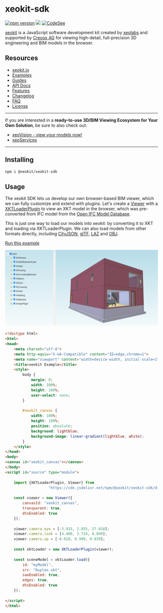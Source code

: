 # xeokit-sdk

[![npm version](https://badge.fury.io/js/%40xeokit%2Fxeokit-sdk.svg)](https://badge.fury.io/js/%40xeokit%2Fxeokit-sdk)
[![](https://data.jsdelivr.com/v1/package/npm/@xeokit/xeokit-sdk/badge)](https://www.jsdelivr.com/package/npm/@xeokit/xeokit-sdk)
[![CodeSee](https://github.com/xeokit/xeokit-sdk/actions/workflows/codesee-arch-diagram.yml/badge.svg)](https://github.com/xeokit/xeokit-sdk/actions/workflows/codesee-arch-diagram.yml)

[xeokit](http://xeokit.io) is a JavaScript software development kit created by [xeolabs](http://xeolabs.com) and supported by [Creoox AG](https://creoox.com) for viewing
high-detail, full-precision 3D engineering and BIM models in the browser.

## Resources

* [xeokit.io](https://xeokit.io/)
* [Examples](http://xeokit.github.io/xeokit-sdk/examples/)
* [Guides](https://www.notion.so/xeokit/xeokit-Documentation-4598591fcedb4889bf8896750651f74e)
* [API Docs](https://xeokit.github.io/xeokit-sdk/docs/)
* [Features](https://xeokit.io/index.html?foo=1#features)
* [Changelog](https://github.com/xeokit/xeokit-sdk/blob/master/CHANGELOG.md)
* [FAQ](https://xeokit.io/index.html?foo=1#faq)
* [License](https://xeokit.io/index.html#pricing)

---
If you are interested in a **ready-to-use 3D/BIM Viewing Ecosystem for Your Own Solution**, be sure to also check out:
* [xeoVision - view your models now!](https://xeo.vision/)
* [xeoServices](https://docs.xeo.vision/)
---

## Installing

````bash
npm i @xeokit/xeokit-sdk
````

## Usage

The xeokit SDK lets us develop our own browser-based BIM viewer, which we can fully customize and extend with
plugins. Let's create a [Viewer](https://xeokit.github.io/xeokit-sdk/docs/class/src/viewer/Viewer.js~Viewer.html) with
a [XKTLoaderPlugin](https://xeokit.github.io/xeokit-sdk/docs/class/src/plugins/XKTLoaderPlugin/XKTLoaderPlugin.js~XKTLoaderPlugin.html)
to view an XKT model in the browser, which was pre-converted from IFC model from
the [Open IFC Model Database](http://openifcmodel.cs.auckland.ac.nz/Model/Details/274).

This is just one way to load our models into xeokit: by converting it to XKT and loading via XKTLoaderPlugin.
We can also load models from other formats directly, 
including [CityJSON](https://xeokit.github.io/xeokit-sdk/docs/class/src/plugins/CityJSONLoaderPlugin/CityJSONLoaderPlugin.js~CityJSONLoaderPlugin.html), 
[glTF](https://xeokit.github.io/xeokit-sdk/docs/class/src/plugins/GLTFLoaderPlugin/GLTFLoaderPlugin.js~GLTFLoaderPlugin.html), 
[LAZ](https://xeokit.github.io/xeokit-sdk/docs/class/src/plugins/LASLoaderPlugin/LASLoaderPlugin.js~LASLoaderPlugin.html) 
and [OBJ](https://xeokit.github.io/xeokit-sdk/docs/class/src/plugins/OBJLoaderPlugin/OBJLoaderPlugin.js~OBJLoaderPlugin.html).

[Run this example](https://xeokit.github.io/xeokit-sdk/examples/buildings/#xkt_vbo_Duplex)

![](assets/images/duplex_readme_example.png)


````html
<!doctype html>
<html>
<head>
    <meta charset="utf-8">
    <meta http-equiv="X-UA-Compatible" content="IE=edge,chrome=1">
    <meta name="viewport" content="width=device-width, initial-scale=1">
    <title>xeokit Example</title>
    <style>
        body {
            margin: 0;
            width: 100%;
            height: 100%;
            user-select: none;
        }

        #xeokit_canvas {
            width: 100%;
            height: 100%;
            position: absolute;
            background: lightblue;
            background-image: linear-gradient(lightblue, white);
        }
    </style>
</head>
<body>
<canvas id="xeokit_canvas"></canvas>
</body>
<script id="source" type="module">

    import {XKTLoaderPlugin, Viewer} from
                    "https://cdn.jsdelivr.net/npm/@xeokit/xeokit-sdk/dist/xeokit-sdk.es.min.js";
    
    const viewer = new Viewer({
        canvasId: "xeokit_canvas",
        transparent: true,
        dtxEnabled: true
    });

    viewer.camera.eye = [-3.933, 2.855, 27.018];
    viewer.camera.look = [4.400, 3.724, 8.899];
    viewer.camera.up = [-0.018, 0.999, 0.039];

    const xktLoader = new XKTLoaderPlugin(viewer);

    const sceneModel = xktLoader.load({
        id: "myModel",
        src: "Duplex.xkt",
        saoEnabled: true,
        edges: true,
        dtxEnabled: true
    });
    
</script>
</html>
````








